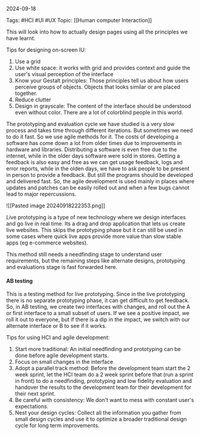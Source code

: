 2024-09-18

Tags: #HCI #UI #UX
Topic: [[Human computer Interaction]]

This will look into how to actually design pages using all the principles we have learnt.

Tips for designing on-screen IU:
1. Use a grid
2. Use white space: it works with grid and provides context and guide the user's visual perception of the interface
3. Know your Gestalt principles: Those principles tell us about how users perceive groups of objects. Objects that looks similar or are placed together.
4. Reduce clutter
5. Design in grayscale: The content of the interface should be understood even without color. There are a lot of colorblind people in this world.

The prototyping and evaluation cycle we have studied is a very slow process and takes time through different iterations. But sometimes we need to do it fast. So we use agile methods for it.
The costs of developing a software has come down a lot from older times due to improvements in hardware and libraries. Distributing a software is even free due to the internet, while in the older days software were sold in stores. Getting a feedback is also easy and free as we can get usage feedback, logs and error reports, while in the olden days, we have to ask people to be present in person to provide a feedback. 
But still the programs should be developed and delivered fast.
So, the agile development is used mainly in places where updates and patches can be easily rolled out and when a few bugs cannot lead to major repercussions. 

![[Pasted image 20240918222353.png]]


Live prototyping is a type of new technology where we design interfaces and go live in real time. Its a drag and drop application that lets us create live websites. This skips the prototyping phase but it can still be used in some cases where quick live apps provide more value than slow stable apps (eg e-commerce websites). 

This method still needs  a needfinding stage to understand user requirements, but the remaining steps like alternate designs, prototyping and evaluations stage is fast forwarded here.
#### AB testing

This is a testing method for live prototyping. Since in the live prototyping there is no separate prototyping phase, it can get difficult to get feedback. So, in AB testing, we create two interfaces with changes, and roll out the A or first interface to a small subset of users. If we see a positive impact, we roll it out to everyone, but if there is a dip in the impact, we switch with our alternate interface or B to see if it works. 

Tips for using HCI and agile development:
1. Start more traditional: An initial needfinding and prototyping can be done before agile development starts.
2. Focus on small changes in the interface
3. Adopt a parallel track method: Before the development team start the 2 week sprint, let the HCI team do a 2 week sprint before that (run a sprint in front) to do a needfinding, prototyping and low fidelity evaluation and handover the results to the development team for their development for their next sprint.
4. Be careful with consistency: We don't want to mess with constant user's expectations.
6. Nest your design cycles: Collect all the information you gather from small design cycles and use it to optimize a broader traditional design cycle for long term improvements.